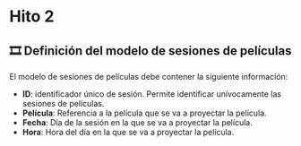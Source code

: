# Hito 2

## 🎞️ Definición del modelo de sesiones de películas

El modelo de sesiones de películas debe contener la siguiente información:

- **ID**: identificador único de sesión. Permite identificar unívocamente las sesiones de películas.
- **Película**: Referencia a la película que se va a proyectar la película.
- **Fecha**: Día de la sesión en la que se va a proyectar la película.
- **Hora**: Hora del día en la que se va a proyectar la película.